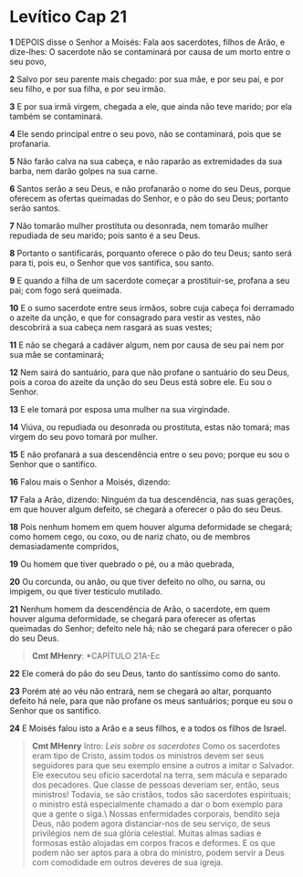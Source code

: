 # Levítico Cap 21

**1** 	DEPOIS disse o Senhor a Moisés: Fala aos sacerdotes, filhos de Arão, e dize-lhes: O sacerdote não se contaminará por causa de um morto entre o seu povo,

**2** 	Salvo por seu parente mais chegado: por sua mãe, e por seu pai, e por seu filho, e por sua filha, e por seu irmão.

**3** 	E por sua irmã virgem, chegada a ele, que ainda não teve marido; por ela também se contaminará.

**4** 	Ele sendo principal entre o seu povo, não se contaminará, pois que se profanaria.

**5** 	Não farão calva na sua cabeça, e não raparão as extremidades da sua barba, nem darão golpes na sua carne.

**6** 	Santos serão a seu Deus, e não profanarão o nome do seu Deus, porque oferecem as ofertas queimadas do Senhor, e o pão do seu Deus; portanto serão santos.

**7** 	Não tomarão mulher prostituta ou desonrada, nem tomarão mulher repudiada de seu marido; pois santo é a seu Deus.

**8** 	Portanto o santificarás, porquanto oferece o pão do teu Deus; santo será para ti, pois eu, o Senhor que vos santifica, sou santo.

**9** 	E quando a filha de um sacerdote começar a prostituir-se, profana a seu pai; com fogo será queimada.

**10** 	E o sumo sacerdote entre seus irmãos, sobre cuja cabeça foi derramado o azeite da unção, e que for consagrado para vestir as vestes, não descobrirá a sua cabeça nem rasgará as suas vestes;

**11** 	E não se chegará a cadáver algum, nem por causa de seu pai nem por sua mãe se contaminará;

**12** 	Nem sairá do santuário, para que não profane o santuário do seu Deus, pois a coroa do azeite da unção do seu Deus está sobre ele. Eu sou o Senhor.

**13** 	E ele tomará por esposa uma mulher na sua virgindade.

**14** 	Viúva, ou repudiada ou desonrada ou prostituta, estas não tomará; mas virgem do seu povo tomará por mulher.

**15** 	E não profanará a sua descendência entre o seu povo; porque eu sou o Senhor que o santifico.

**16** 	Falou mais o Senhor a Moisés, dizendo:

**17** 	Fala a Arão, dizendo: Ninguém da tua descendência, nas suas gerações, em que houver algum defeito, se chegará a oferecer o pão do seu Deus.

**18** 	Pois nenhum homem em quem houver alguma deformidade se chegará; como homem cego, ou coxo, ou de nariz chato, ou de membros demasiadamente compridos,

**19** 	Ou homem que tiver quebrado o pé, ou a mão quebrada,

**20** 	Ou corcunda, ou anão, ou que tiver defeito no olho, ou sarna, ou impigem, ou que tiver testículo mutilado.

**21** 	Nenhum homem da descendência de Arão, o sacerdote, em quem houver alguma deformidade, se chegará para oferecer as ofertas queimadas do Senhor; defeito nele há; não se chegará para oferecer o pão do seu Deus.

> **Cmt MHenry**: *CAPÍTULO 21A-Ec

**22** 	Ele comerá do pão do seu Deus, tanto do santíssimo como do santo.

**23** 	Porém até ao véu não entrará, nem se chegará ao altar, porquanto defeito há nele, para que não profane os meus santuários; porque eu sou o Senhor que os santifico.

**24** 	E Moisés falou isto a Arão e a seus filhos, e a todos os filhos de Israel.


> **Cmt MHenry** Intro: *Leis sobre os sacerdotes* Como os sacerdotes eram tipo de Cristo, assim todos os ministros devem ser seus seguidores para que seu exemplo ensine a outros a imitar o Salvador. Ele executou seu ofício sacerdotal na terra, sem mácula e separado dos pecadores. Que classe de pessoas deveriam ser, então, seus ministros! Todavia, se são cristãos, todos são sacerdotes espirituais; o ministro está especialmente chamado a dar o bom exemplo para que a gente o siga.\ Nossas enfermidades corporais, bendito seja Deus, não podem agora distanciar-nos de seu serviço, de seus privilégios nem de sua glória celestial. Muitas almas sadias e formosas estão alojadas em corpos fracos e deformes. E os que podem não ser aptos para a obra do ministro, podem servir a Deus com comodidade em outros deveres de sua igreja.